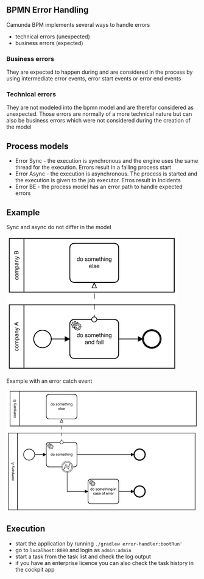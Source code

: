 ## BPMN Error Handling
Camunda BPM implements several ways to handle errors

- technical errors (unexpected)
- business errors (expected)

### Business errors
They are expected to happen during and are considered in the process by using intermediate error
events, error start events or error end events

### Technical errors
They are not modeled into the bpmn model and are therefor considered as unexpected. Those errors are normally of a more 
technical nature but can also be business errors which were not considered during the creation of the model

## Process models
- Error Sync - the execution is synchronous and the engine uses the same thread for the execution. Errors result in a failing process start
- Error Async - the execution is asynchronous. The process is started and the execution is given to the job executor. Erros result in Incidents
- Error BE - the process model has an error path to handle expected errors

## Example
Sync and async do not differ in the model

![sync bpmn model|300x200,20%](src/main/resources/bpmn/error_sync.png)


Example with an error catch event

![handler bpmn model|10%](src/main/resources/bpmn/error_model.png)

## Execution
- start the application by running `./gradlew error-handler:bootRun'`
- go to `localhost:8080` and login as `admin:admin`
- start a task from the task list and check the log output
- if you have an enterprise licence you can also check the task history in the cockpit app
